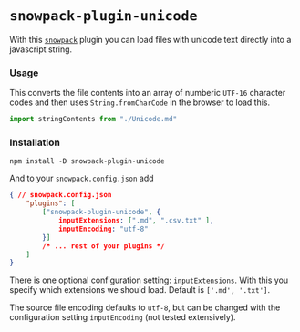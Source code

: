 # `snowpack-plugin-unicode`

With this [`snowpack`](https://www.snowpack.dev) plugin you can load files with unicode text directly into a javascript string.

### Usage

This converts the file contents into an array of numberic `UTF-16` character codes and then uses `String.fromCharCode` in the browser to load this.

```js
import stringContents from "./Unicode.md"
```

### Installation

```
npm install -D snowpack-plugin-unicode
```

And to your `snowpack.config.json` add

```json
{ // snowpack.config.json
    "plugins": [
        ["snowpack-plugin-unicode", {
            inputExtensions: [".md", ".csv.txt" ],
            inputEncoding: "utf-8"
        }]
        /* ... rest of your plugins */
    ]
}
```

There is one optional configuration setting: `inputExtensions`.
With this you specify which extensions we should load.
Default is `['.md', '.txt']`.

The source file encoding defaults to `utf-8`, but can be changed with the configuration setting `inputEncoding` (not tested extensively).